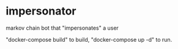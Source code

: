 # impersonator
markov chain bot that "impersonates" a user

"docker-compose build" to build, "docker-compose up -d" to run.
